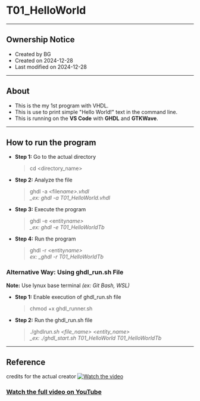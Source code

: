 # T01_HelloWorld

---

## Ownership Notice

- Created by BG
- Created on 2024-12-28
- Last modified on 2024-12-28

---

## About

- This is the my 1st program with VHDL.
- This is use to print simple "Hello World!" text in the command line.
- This is running on the **VS Code** with **GHDL** and **GTKWave**.

---

## How to run the program

- **Step 1:** Go to the actual directory

  > cd <directory_name>

- **Step 2:** Analyze the file

  > ghdl -a <file*name>.vhdl<br> \_ex: ghdl -a T01_HelloWorld.vhdl*

- **Step 3:** Execute the program

  > ghdl -e <entity*name><br> \_ex: ghdl -e T01_HelloWorldTb*

- **Step 4:** Run the program

  > ghdl -r <entity*name><br> ex: \_ghdl -r T01_HelloWorldTb*

### Alternative Way: Using ghdl_run.sh File

**Note:** Use lynux base terminal _(ex: Git Bash, WSL)_

- **Step 1:** Enable execution of ghdl_run.sh file

  > chmod +x ghdl_runner.sh

- **Step 2:** Run the ghdl_run.sh file
  > ./ghdl*run.sh <file_name> <entity_name> <br> \_ex: ./ghdl_start.sh T01_HelloWorld T01_HelloWorldTb*

---

## Reference

credits for the actual creator
[![Watch the video](https://img.youtube.com/vi/h4ZXge1BE80/maxresdefault.jpg)](https://youtu.be/h4ZXge1BE80)

### [Watch the full video on YouTube](https://youtu.be/h4ZXge1BE80)
